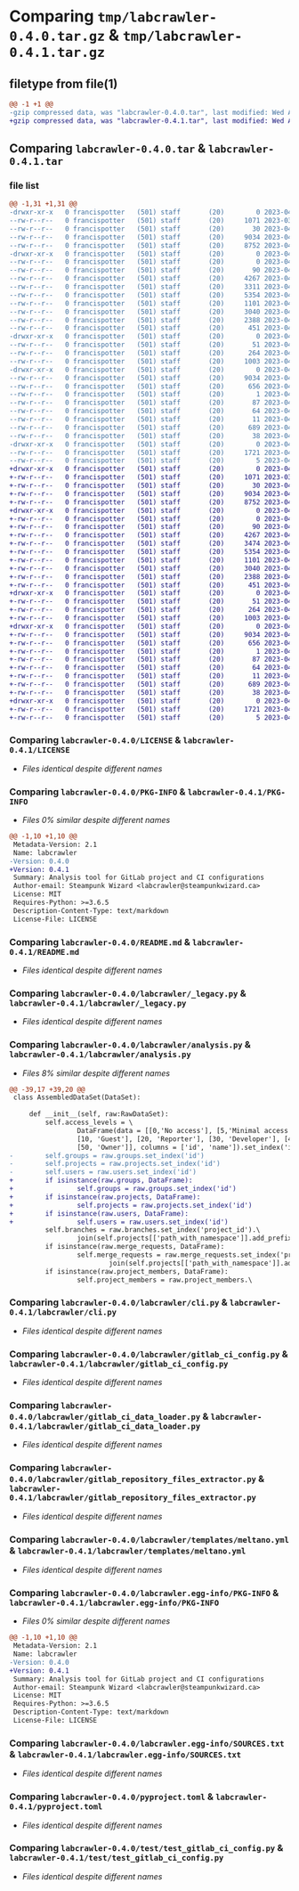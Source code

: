 # Comparing `tmp/labcrawler-0.4.0.tar.gz` & `tmp/labcrawler-0.4.1.tar.gz`

## filetype from file(1)

```diff
@@ -1 +1 @@
-gzip compressed data, was "labcrawler-0.4.0.tar", last modified: Wed Apr 19 18:08:51 2023, max compression
+gzip compressed data, was "labcrawler-0.4.1.tar", last modified: Wed Apr 19 19:05:43 2023, max compression
```

## Comparing `labcrawler-0.4.0.tar` & `labcrawler-0.4.1.tar`

### file list

```diff
@@ -1,31 +1,31 @@
-drwxr-xr-x   0 francispotter   (501) staff       (20)        0 2023-04-19 18:08:51.027929 labcrawler-0.4.0/
--rw-r--r--   0 francispotter   (501) staff       (20)     1071 2023-03-20 17:28:47.000000 labcrawler-0.4.0/LICENSE
--rw-r--r--   0 francispotter   (501) staff       (20)       30 2023-04-19 18:08:27.000000 labcrawler-0.4.0/MANIFEST.in
--rw-r--r--   0 francispotter   (501) staff       (20)     9034 2023-04-19 18:08:51.027523 labcrawler-0.4.0/PKG-INFO
--rw-r--r--   0 francispotter   (501) staff       (20)     8752 2023-04-19 18:08:27.000000 labcrawler-0.4.0/README.md
-drwxr-xr-x   0 francispotter   (501) staff       (20)        0 2023-04-19 18:08:51.022677 labcrawler-0.4.0/labcrawler/
--rw-r--r--   0 francispotter   (501) staff       (20)        0 2023-04-05 15:51:26.000000 labcrawler-0.4.0/labcrawler/__init__.py
--rw-r--r--   0 francispotter   (501) staff       (20)       90 2023-04-19 18:08:27.000000 labcrawler-0.4.0/labcrawler/__main__.py
--rw-r--r--   0 francispotter   (501) staff       (20)     4267 2023-04-19 18:08:27.000000 labcrawler-0.4.0/labcrawler/_legacy.py
--rw-r--r--   0 francispotter   (501) staff       (20)     3311 2023-04-19 18:08:27.000000 labcrawler-0.4.0/labcrawler/analysis.py
--rw-r--r--   0 francispotter   (501) staff       (20)     5354 2023-04-19 18:08:27.000000 labcrawler-0.4.0/labcrawler/cli.py
--rw-r--r--   0 francispotter   (501) staff       (20)     1101 2023-04-05 15:42:21.000000 labcrawler-0.4.0/labcrawler/gitlab_ci_config.py
--rw-r--r--   0 francispotter   (501) staff       (20)     3040 2023-04-19 18:08:27.000000 labcrawler-0.4.0/labcrawler/gitlab_ci_data_loader.py
--rw-r--r--   0 francispotter   (501) staff       (20)     2388 2023-04-05 15:46:57.000000 labcrawler-0.4.0/labcrawler/gitlab_repository_files_extractor.py
--rw-r--r--   0 francispotter   (501) staff       (20)      451 2023-04-19 18:08:27.000000 labcrawler-0.4.0/labcrawler/project_data_file.py
-drwxr-xr-x   0 francispotter   (501) staff       (20)        0 2023-04-19 18:08:51.026319 labcrawler-0.4.0/labcrawler/templates/
--rw-r--r--   0 francispotter   (501) staff       (20)       51 2023-04-19 18:08:27.000000 labcrawler-0.4.0/labcrawler/templates/__init__.py
--rw-r--r--   0 francispotter   (501) staff       (20)      264 2023-04-19 18:08:27.000000 labcrawler-0.4.0/labcrawler/templates/labcrawler.json.template
--rw-r--r--   0 francispotter   (501) staff       (20)     1003 2023-04-19 18:08:27.000000 labcrawler-0.4.0/labcrawler/templates/meltano.yml
-drwxr-xr-x   0 francispotter   (501) staff       (20)        0 2023-04-19 18:08:51.025033 labcrawler-0.4.0/labcrawler.egg-info/
--rw-r--r--   0 francispotter   (501) staff       (20)     9034 2023-04-19 18:08:51.000000 labcrawler-0.4.0/labcrawler.egg-info/PKG-INFO
--rw-r--r--   0 francispotter   (501) staff       (20)      656 2023-04-19 18:08:51.000000 labcrawler-0.4.0/labcrawler.egg-info/SOURCES.txt
--rw-r--r--   0 francispotter   (501) staff       (20)        1 2023-04-19 18:08:51.000000 labcrawler-0.4.0/labcrawler.egg-info/dependency_links.txt
--rw-r--r--   0 francispotter   (501) staff       (20)       87 2023-04-19 18:08:51.000000 labcrawler-0.4.0/labcrawler.egg-info/entry_points.txt
--rw-r--r--   0 francispotter   (501) staff       (20)       64 2023-04-19 18:08:51.000000 labcrawler-0.4.0/labcrawler.egg-info/requires.txt
--rw-r--r--   0 francispotter   (501) staff       (20)       11 2023-04-19 18:08:51.000000 labcrawler-0.4.0/labcrawler.egg-info/top_level.txt
--rw-r--r--   0 francispotter   (501) staff       (20)      689 2023-04-19 18:08:27.000000 labcrawler-0.4.0/pyproject.toml
--rw-r--r--   0 francispotter   (501) staff       (20)       38 2023-04-19 18:08:51.028032 labcrawler-0.4.0/setup.cfg
-drwxr-xr-x   0 francispotter   (501) staff       (20)        0 2023-04-19 18:08:51.026785 labcrawler-0.4.0/test/
--rw-r--r--   0 francispotter   (501) staff       (20)     1721 2023-04-05 15:42:37.000000 labcrawler-0.4.0/test/test_gitlab_ci_config.py
--rw-r--r--   0 francispotter   (501) staff       (20)        5 2023-04-19 18:08:36.000000 labcrawler-0.4.0/version
+drwxr-xr-x   0 francispotter   (501) staff       (20)        0 2023-04-19 19:05:43.197943 labcrawler-0.4.1/
+-rw-r--r--   0 francispotter   (501) staff       (20)     1071 2023-03-20 17:28:47.000000 labcrawler-0.4.1/LICENSE
+-rw-r--r--   0 francispotter   (501) staff       (20)       30 2023-04-19 19:01:23.000000 labcrawler-0.4.1/MANIFEST.in
+-rw-r--r--   0 francispotter   (501) staff       (20)     9034 2023-04-19 19:05:43.197001 labcrawler-0.4.1/PKG-INFO
+-rw-r--r--   0 francispotter   (501) staff       (20)     8752 2023-04-19 19:01:23.000000 labcrawler-0.4.1/README.md
+drwxr-xr-x   0 francispotter   (501) staff       (20)        0 2023-04-19 19:05:43.188360 labcrawler-0.4.1/labcrawler/
+-rw-r--r--   0 francispotter   (501) staff       (20)        0 2023-04-05 15:51:26.000000 labcrawler-0.4.1/labcrawler/__init__.py
+-rw-r--r--   0 francispotter   (501) staff       (20)       90 2023-04-19 19:01:23.000000 labcrawler-0.4.1/labcrawler/__main__.py
+-rw-r--r--   0 francispotter   (501) staff       (20)     4267 2023-04-19 19:01:23.000000 labcrawler-0.4.1/labcrawler/_legacy.py
+-rw-r--r--   0 francispotter   (501) staff       (20)     3474 2023-04-19 19:02:51.000000 labcrawler-0.4.1/labcrawler/analysis.py
+-rw-r--r--   0 francispotter   (501) staff       (20)     5354 2023-04-19 19:01:23.000000 labcrawler-0.4.1/labcrawler/cli.py
+-rw-r--r--   0 francispotter   (501) staff       (20)     1101 2023-04-05 15:42:21.000000 labcrawler-0.4.1/labcrawler/gitlab_ci_config.py
+-rw-r--r--   0 francispotter   (501) staff       (20)     3040 2023-04-19 19:01:23.000000 labcrawler-0.4.1/labcrawler/gitlab_ci_data_loader.py
+-rw-r--r--   0 francispotter   (501) staff       (20)     2388 2023-04-05 15:46:57.000000 labcrawler-0.4.1/labcrawler/gitlab_repository_files_extractor.py
+-rw-r--r--   0 francispotter   (501) staff       (20)      451 2023-04-19 19:01:23.000000 labcrawler-0.4.1/labcrawler/project_data_file.py
+drwxr-xr-x   0 francispotter   (501) staff       (20)        0 2023-04-19 19:05:43.193745 labcrawler-0.4.1/labcrawler/templates/
+-rw-r--r--   0 francispotter   (501) staff       (20)       51 2023-04-19 19:01:23.000000 labcrawler-0.4.1/labcrawler/templates/__init__.py
+-rw-r--r--   0 francispotter   (501) staff       (20)      264 2023-04-19 19:01:23.000000 labcrawler-0.4.1/labcrawler/templates/labcrawler.json.template
+-rw-r--r--   0 francispotter   (501) staff       (20)     1003 2023-04-19 19:01:23.000000 labcrawler-0.4.1/labcrawler/templates/meltano.yml
+drwxr-xr-x   0 francispotter   (501) staff       (20)        0 2023-04-19 19:05:43.191873 labcrawler-0.4.1/labcrawler.egg-info/
+-rw-r--r--   0 francispotter   (501) staff       (20)     9034 2023-04-19 19:05:43.000000 labcrawler-0.4.1/labcrawler.egg-info/PKG-INFO
+-rw-r--r--   0 francispotter   (501) staff       (20)      656 2023-04-19 19:05:43.000000 labcrawler-0.4.1/labcrawler.egg-info/SOURCES.txt
+-rw-r--r--   0 francispotter   (501) staff       (20)        1 2023-04-19 19:05:43.000000 labcrawler-0.4.1/labcrawler.egg-info/dependency_links.txt
+-rw-r--r--   0 francispotter   (501) staff       (20)       87 2023-04-19 19:05:43.000000 labcrawler-0.4.1/labcrawler.egg-info/entry_points.txt
+-rw-r--r--   0 francispotter   (501) staff       (20)       64 2023-04-19 19:05:43.000000 labcrawler-0.4.1/labcrawler.egg-info/requires.txt
+-rw-r--r--   0 francispotter   (501) staff       (20)       11 2023-04-19 19:05:43.000000 labcrawler-0.4.1/labcrawler.egg-info/top_level.txt
+-rw-r--r--   0 francispotter   (501) staff       (20)      689 2023-04-19 19:01:23.000000 labcrawler-0.4.1/pyproject.toml
+-rw-r--r--   0 francispotter   (501) staff       (20)       38 2023-04-19 19:05:43.198071 labcrawler-0.4.1/setup.cfg
+drwxr-xr-x   0 francispotter   (501) staff       (20)        0 2023-04-19 19:05:43.194403 labcrawler-0.4.1/test/
+-rw-r--r--   0 francispotter   (501) staff       (20)     1721 2023-04-05 15:42:37.000000 labcrawler-0.4.1/test/test_gitlab_ci_config.py
+-rw-r--r--   0 francispotter   (501) staff       (20)        5 2023-04-19 19:05:32.000000 labcrawler-0.4.1/version
```

### Comparing `labcrawler-0.4.0/LICENSE` & `labcrawler-0.4.1/LICENSE`

 * *Files identical despite different names*

### Comparing `labcrawler-0.4.0/PKG-INFO` & `labcrawler-0.4.1/PKG-INFO`

 * *Files 0% similar despite different names*

```diff
@@ -1,10 +1,10 @@
 Metadata-Version: 2.1
 Name: labcrawler
-Version: 0.4.0
+Version: 0.4.1
 Summary: Analysis tool for GitLab project and CI configurations
 Author-email: Steampunk Wizard <labcrawler@steampunkwizard.ca>
 License: MIT
 Requires-Python: >=3.6.5
 Description-Content-Type: text/markdown
 License-File: LICENSE
```

### Comparing `labcrawler-0.4.0/README.md` & `labcrawler-0.4.1/README.md`

 * *Files identical despite different names*

### Comparing `labcrawler-0.4.0/labcrawler/_legacy.py` & `labcrawler-0.4.1/labcrawler/_legacy.py`

 * *Files identical despite different names*

### Comparing `labcrawler-0.4.0/labcrawler/analysis.py` & `labcrawler-0.4.1/labcrawler/analysis.py`

 * *Files 8% similar despite different names*

```diff
@@ -39,17 +39,20 @@
 class AssembledDataSet(DataSet):
 
     def __init__(self, raw:RawDataSet):
         self.access_levels = \
                 DataFrame(data = [[0,'No access'], [5,'Minimal access'],
                 [10, 'Guest'], [20, 'Reporter'], [30, 'Developer'], [40, 'Maintainer'],
                 [50, 'Owner']], columns = ['id', 'name']).set_index('id')
-        self.groups = raw.groups.set_index('id')
-        self.projects = raw.projects.set_index('id')
-        self.users = raw.users.set_index('id')
+        if isinstance(raw.groups, DataFrame):
+                self.groups = raw.groups.set_index('id')
+        if isinstance(raw.projects, DataFrame):
+                self.projects = raw.projects.set_index('id')
+        if isinstance(raw.users, DataFrame):
+                self.users = raw.users.set_index('id')
         self.branches = raw.branches.set_index('project_id').\
                 join(self.projects[['path_with_namespace']].add_prefix('project_'))
         if isinstance(raw.merge_requests, DataFrame):
                 self.merge_requests = raw.merge_requests.set_index('project_id').\
                         join(self.projects[['path_with_namespace']].add_prefix('project_'))
         if isinstance(raw.project_members, DataFrame):
                 self.project_members = raw.project_members.\
```

### Comparing `labcrawler-0.4.0/labcrawler/cli.py` & `labcrawler-0.4.1/labcrawler/cli.py`

 * *Files identical despite different names*

### Comparing `labcrawler-0.4.0/labcrawler/gitlab_ci_config.py` & `labcrawler-0.4.1/labcrawler/gitlab_ci_config.py`

 * *Files identical despite different names*

### Comparing `labcrawler-0.4.0/labcrawler/gitlab_ci_data_loader.py` & `labcrawler-0.4.1/labcrawler/gitlab_ci_data_loader.py`

 * *Files identical despite different names*

### Comparing `labcrawler-0.4.0/labcrawler/gitlab_repository_files_extractor.py` & `labcrawler-0.4.1/labcrawler/gitlab_repository_files_extractor.py`

 * *Files identical despite different names*

### Comparing `labcrawler-0.4.0/labcrawler/templates/meltano.yml` & `labcrawler-0.4.1/labcrawler/templates/meltano.yml`

 * *Files identical despite different names*

### Comparing `labcrawler-0.4.0/labcrawler.egg-info/PKG-INFO` & `labcrawler-0.4.1/labcrawler.egg-info/PKG-INFO`

 * *Files 0% similar despite different names*

```diff
@@ -1,10 +1,10 @@
 Metadata-Version: 2.1
 Name: labcrawler
-Version: 0.4.0
+Version: 0.4.1
 Summary: Analysis tool for GitLab project and CI configurations
 Author-email: Steampunk Wizard <labcrawler@steampunkwizard.ca>
 License: MIT
 Requires-Python: >=3.6.5
 Description-Content-Type: text/markdown
 License-File: LICENSE
```

### Comparing `labcrawler-0.4.0/labcrawler.egg-info/SOURCES.txt` & `labcrawler-0.4.1/labcrawler.egg-info/SOURCES.txt`

 * *Files identical despite different names*

### Comparing `labcrawler-0.4.0/pyproject.toml` & `labcrawler-0.4.1/pyproject.toml`

 * *Files identical despite different names*

### Comparing `labcrawler-0.4.0/test/test_gitlab_ci_config.py` & `labcrawler-0.4.1/test/test_gitlab_ci_config.py`

 * *Files identical despite different names*

